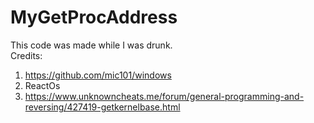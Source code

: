 # MyGetProcAddress
This code was made while I was drunk.  
Credits:  
1) https://github.com/mic101/windows  
2) ReactOs  
3)  https://www.unknowncheats.me/forum/general-programming-and-reversing/427419-getkernelbase.html

